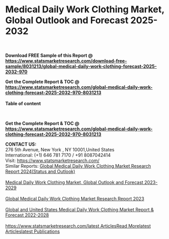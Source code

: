 <h1>Medical Daily Work Clothing Market, Global Outlook and Forecast 2025-2032</h1><br/><p><strong>Download FREE Sample of this Report @ <a href="https://www.statsmarketresearch.com/download-free-sample/8031213/global-medical-daily-work-clothing-forecast-2025-2032-970">https://www.statsmarketresearch.com/download-free-sample/8031213/global-medical-daily-work-clothing-forecast-2025-2032-970</a></strong></p><div><b>Get the Complete Report & TOC @ <a href="https://www.statsmarketresearch.com/global-medical-daily-work-clothing-forecast-2025-2032-970-8031213">https://www.statsmarketresearch.com/global-medical-daily-work-clothing-forecast-2025-2032-970-8031213</a></b></div><br><b>Table of content</b><p><br><div><b>Get the Complete Report & TOC @ <a href="https://www.statsmarketresearch.com/global-medical-daily-work-clothing-forecast-2025-2032-970-8031213">https://www.statsmarketresearch.com/global-medical-daily-work-clothing-forecast-2025-2032-970-8031213</a></b></div></p> <b>CONTACT US:</b><br>276 5th Avenue, New York , NY 10001,United States<br>International: (+1) 646 781 7170 / +91 8087042414<br>Visit: <a href="https://www.statsmarketresearch.com/">https://www.statsmarketresearch.com/</a><br>Similar Reports: <a href="https://www.statsmarketresearch.com/global-medical-daily-work-clothing-forecast-2025-2032-970-8031213">Global Medical Daily Work Clothing Market Research Report 2024(Status and Outlook)</a><br/><br/><a href="https://www.statsmarketresearch.com/global-medical-daily-work-clothing-forecast-2025-2032-970-8031213">Medical Daily Work Clothing Market, Global Outlook and Forecast 2023-2029</a><br/><br/><a href="https://www.statsmarketresearch.com/global-medical-daily-work-clothing-forecast-2025-2032-970-8031213">Global Medical Daily Work Clothing Market Research Report 2023</a><br/><br/><a href="https://www.statsmarketresearch.com/global-medical-daily-work-clothing-forecast-2025-2032-970-8031213">Global and United States Medical Daily Work Clothing Market Report & Forecast 2022-2028</a><br/><br/><a href="https://gyeongbokgung.com">https://www.statsmarketresearch.com/</a><a href="https://hallyeomaritime.com">latest Articles</a><a href="https://jingwansa.com">Read More</a><a href=https://nguoiviet.jp/">latest Articles</a><a href="https://www.intelmarketresearch.com/">latest Publications</a>